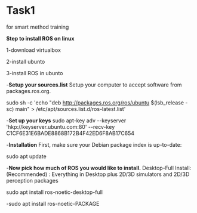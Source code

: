 # Task1
for smart method training

**Step to install ROS on linux**


1-download virtualbox


2-install ubunto


3-install ROS in ubunto


 -**Setup your sources.list**
Setup your computer to accept software from packages.ros.org.


sudo sh -c 'echo "deb http://packages.ros.org/ros/ubuntu $(lsb_release -sc) main" > /etc/apt/sources.list.d/ros-latest.list'


 -**Set up your keys**
 sudo apt-key adv --keyserver 'hkp://keyserver.ubuntu.com:80' --recv-key C1CF6E31E6BADE8868B172B4F42ED6F8AB17C654
 
 
 -**Installation**
 First, make sure your Debian package index is up-to-date:

sudo apt update


 -**Now pick how much of ROS you would like to install.**
 Desktop-Full Install: (Recommended) : Everything in Desktop plus 2D/3D simulators and 2D/3D perception packages

sudo apt install ros-noetic-desktop-full


 -sudo apt install ros-noetic-PACKAGE
